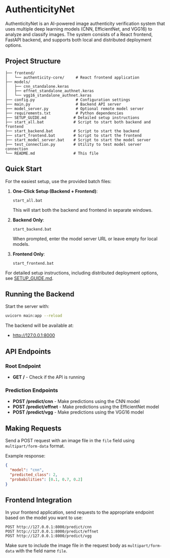# AuthenticityNet

AuthenticityNet is an AI-powered image authenticity verification system that uses multiple deep learning models (CNN, EfficientNet, and VGG16) to analyze and classify images. The system consists of a React frontend, FastAPI backend, and supports both local and distributed deployment options.

## Project Structure

```
├── frontend/
│   └── authenticity-core/     # React frontend application
├── models/
│   ├── cnn_standalone.keras
│   ├── effnet_standalone_authnet.keras
│   └── vgg16_standalone_authnet.keras
├── config.py                  # Configuration settings
├── main.py                    # Backend API server
├── model_server.py            # Optional remote model server
├── requirements.txt           # Python dependencies
├── SETUP_GUIDE.md            # Detailed setup instructions
├── start_all.bat             # Script to start both backend and frontend
├── start_backend.bat         # Script to start the backend
├── start_frontend.bat        # Script to start the frontend
├── start_model_server.bat    # Script to start the model server
├── test_connection.py        # Utility to test model server connection
└── README.md                 # This file
```

## Quick Start

For the easiest setup, use the provided batch files:

1. **One-Click Setup (Backend + Frontend)**:
   ```
   start_all.bat
   ```
   This will start both the backend and frontend in separate windows.

2. **Backend Only**:
   ```
   start_backend.bat
   ```
   When prompted, enter the model server URL or leave empty for local models.

3. **Frontend Only**:
   ```
   start_frontend.bat
   ```

For detailed setup instructions, including distributed deployment options, see [SETUP_GUIDE.md](SETUP_GUIDE.md).

## Running the Backend

Start the server with:
```bash
uvicorn main:app --reload
```

The backend will be available at:
- http://127.0.0.1:8000

## API Endpoints

### Root Endpoint
- **GET /** - Check if the API is running

### Prediction Endpoints
- **POST /predict/cnn** - Make predictions using the CNN model
- **POST /predict/effnet** - Make predictions using the EfficientNet model
- **POST /predict/vgg** - Make predictions using the VGG16 model

## Making Requests

Send a POST request with an image file in the `file` field using `multipart/form-data` format.

Example response:
```json
{
  "model": "cnn",
  "predicted_class": 2,
  "probabilities": [0.1, 0.7, 0.2]
}
```

## Frontend Integration

In your frontend application, send requests to the appropriate endpoint based on the model you want to use:

```
POST http://127.0.0.1:8000/predict/cnn
POST http://127.0.0.1:8000/predict/effnet
POST http://127.0.0.1:8000/predict/vgg
```

Make sure to include the image file in the request body as `multipart/form-data` with the field name `file`.